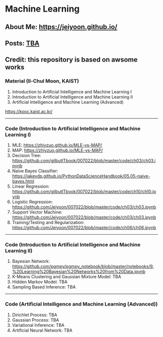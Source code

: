 # Machine Learning

## About Me: https://jeiyoon.github.io/

## Posts: [TBA](https://jeiyoon.github.io/k4ke/)

## Credit: this repository is based on awsome works

### Material (Il-Chul Moon, KAIST)
1) Introduction to Artificial Intelligence and Machine Learning I
2) Introduction to Artificial Intelligence and Machine Learning II
3) Artificial Intelligence and Machine Learning (Advanced)

https://kooc.kaist.ac.kr/

---

### Code (Introduction to Artificial Intelligence and Machine Learning I)
1) MLE: https://zhiyzuo.github.io/MLE-vs-MAP/
2) MAP: https://zhiyzuo.github.io/MLE-vs-MAP/
3) Decision Tree: https://github.com/gilbutITbook/007022/blob/master/code/ch03/ch03.ipynb
4) Naive Bayes Classifier: https://jakevdp.github.io/PythonDataScienceHandbook/05.05-naive-bayes.html
5) Linear Regression: https://github.com/gilbutITbook/007022/blob/master/code/ch10/ch10.ipynb
6) Logistic Regression: https://github.com/Jeiyoon/007022/blob/master/code/ch03/ch03.ipynb
7) Support Vector Machine: https://github.com/Jeiyoon/007022/blob/master/code/ch03/ch03.ipynb
8) Training/Testing and Regularization: https://github.com/Jeiyoon/007022/blob/master/code/ch06/ch06.ipynb 

---
### Code (Introduction to Artificial Intelligence and Machine Learning II)
1) Bayesian Network: https://github.com/pgmpy/pgmpy_notebook/blob/master/notebooks/9.%20Learning%20Bayesian%20Networks%20from%20Data.ipynb
2) K-Means Clustering and Gaussian Mixture Model: TBA
3) Hidden Markov Model: TBA
4) Sampling Based Inference: TBA

---
### Code (Artificial Intelligence and Machine Learning (Advanced))
1) Dirichlet Process: TBA 
2) Gaussian Process: TBA
3) Variational Inference: TBA
4) Artificial Neural Network: TBA
